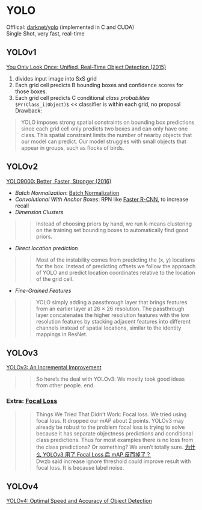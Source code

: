 # YOLO
Offlical: [darknet/yolo](https://pjreddie.com/darknet/yolo/) (implemented in C and CUDA)  
Single Shot, very fast, real-time  
## YOLOv1
[You Only Look Once: Unified, Real-Time Object Detection (2015)](https://arxiv.org/abs/1506.02640)
1. divides input image into SxS grid
2. Each grid cell predicts B bounding boxes and confidence scores for those boxes.
3. Each grid cell predicts C conditional *class probabilites* `$Pr(Class_i|Object)$`  << classifier is within each grid, no proposal
Drawback: 
> YOLO imposes strong spatial constraints on bounding
box predictions since each grid cell only predicts two boxes
and can only have one class. This spatial constraint limits the number of nearby objects that our model can predict. Our model struggles with small objects that appear in
groups, such as flocks of birds.

## YOLOv2
[YOLO9000: Better, Faster, Stronger (2016)](https://arxiv.org/abs/1612.08242)  
* *Batch Normalization*: [Batch Normalization](/basic/normalization.html#batch-normalization-2015)
* *Convolutional With Anchor Boxes*: RPN like [Faster R-CNN](CNN/object_detection/object_detection.md#faster-r-cnn-2015), to increase recall  
* *Dimension Clusters*
>> Instead of choosing priors by hand, we run k-means
clustering on the training set bounding boxes to automatically find good priors.
* *Direct location prediction*
>> Most of the instability
comes from predicting the (x, y) locations for the box. Instead of predicting offsets we follow the approach of
YOLO and predict location coordinates relative to the location of the grid cell.
* *Fine-Grained Features*
>> YOLO simply adding a passthrough layer that brings
features from an earlier layer at 26 × 26 resolution.
The passthrough layer concatenates the higher resolution
features with the low resolution features by stacking adjacent features into different channels instead of spatial locations, similar to the identity mappings in ResNet.


## YOLOv3
[YOLOv3: An Incremental Improvement](https://pjreddie.com/media/files/papers/YOLOv3.pdf)
>> So here’s the deal with YOLOv3: We mostly took good ideas from other people. end.
### Extra: [Focal Loss](/CNN/object_detection/focal_loss.md)  
>> Things We Tried That Didn’t Work: Focal loss. We tried using focal loss. It dropped our mAP about 2 points. YOLOv3 may already be robust to the problem focal loss is trying to solve because it has separate objectness predictions and conditional class predictions. Thus for most examples there is no loss from the class predictions? Or something? We aren’t totally sure.
[为什么 YOLOv3 用了 Focal Loss 后 mAP 反而掉了？](https://www.zhihu.com/question/293369755)  
Dwzb said increase ignore threshold could improve result with focal loss. It is because label noise.

## YOLOv4
[YOLOv4: Optimal Speed and Accuracy of Object Detection](https://arxiv.org/pdf/2004.10934.pdf)
<!--
* FPN
* SPP
* Dense block
* CSP
* PAN
* SAM
* Bag of Freebies (BoF) for backbone/ detector
* Bag of Specials (Bos) for backbone/ detector
-->
